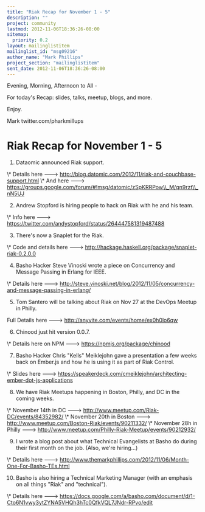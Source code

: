 ```yaml
---
title: "Riak Recap for November 1 - 5"
description: ""
project: community
lastmod: 2012-11-06T18:36:26-08:00
sitemap:
  priority: 0.2
layout: mailinglistitem
mailinglist_id: "msg09216"
author_name: "Mark Phillips"
project_section: "mailinglistitem"
sent_date: 2012-11-06T18:36:26-08:00
---
```



Evening, Morning, Afternoon to All -

For today's Recap: slides, talks, meetup, blogs, and more.

Enjoy.

Mark
twitter.com/pharkmillups

Riak Recap for November 1 - 5
=======================

1) Dataomic announced Riak support.

\\* Details here ---&gt;
http://blog.datomic.com/2012/11/riak-and-couchbase-support.html
\\* And here ---&gt;
https://groups.google.com/forum/#!msg/datomic/zSpKRRPow\\_M/qn9rzt\\_nN5UJ

2) Andrew Stopford is hiring people to hack on Riak with he and his team.

\\* Info here ---&gt; https://twitter.com/andystopford/status/264447581319487488

3) There's now a Snaplet for the Riak.

\\* Code and details here ---&gt;
http://hackage.haskell.org/package/snaplet-riak-0.2.0.0

4) Basho Hacker Steve Vinoski wrote a piece on Concurrency and Message
Passing in Erlang for IEEE.

\\* Details here ---&gt;
http://steve.vinoski.net/blog/2012/11/05/concurrency-and-message-passing-in-erlang/

5) Tom Santero will be talking about Riak on Nov 27 at the DevOps
Meetup in Philly.

Full Details here ---&gt; http://anyvite.com/events/home/ex0h0lo6qw

6) Chinood just hit version 0.0.7.

\\* Details here on NPM ---&gt; https://npmjs.org/package/chinood

7) Basho Hacker Chris "Kells" Meiklejohn gave a presentation a few
weeks back on Ember.js and how he is using it as part of Riak Control.

\\* Slides here ---&gt;
https://speakerdeck.com/cmeiklejohn/architecting-ember-dot-js-applications

8) We have Riak Meetups happening in Boston, Philly, and DC in the
coming weeks.

\\* November 14th in DC ---&gt; http://www.meetup.com/Riak-DC/events/84352982/
\\* November 20th in Boston ---&gt;
http://www.meetup.com/Boston-Riak/events/90211332/
\\* November 28h in Philly ---&gt;
http://www.meetup.com/Philly-Riak-Meetup/events/90212932/

9) I wrote a blog post about what Technical Evangelists at Basho do
during their first month on the job. (Also, we're hiring...)

\\* Details here ---&gt;
http://www.themarkphillips.com/2012/11/06/Month-One-For-Basho-TEs.html

10) Basho is also hiring a Technical Marketing Manager (with an
emphasis on all things "Riak" and "technical").

\\* Details here ---&gt;
https://docs.google.com/a/basho.com/document/d/1-Cto6N1vwy3ytZYNA5VHQh3hTc0QfkVQL7JNdr-RPvo/edit

